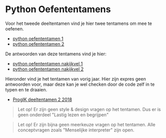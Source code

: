 # Python Oefententamens

Voor het tweede deeltentamen vind je hier twee tentamens om mee te oefenen.

* [python oefententamen 1](python_oefententamen.pdf)
* [python oefententamen 2](python_oefententamen2.pdf)

De antwoorden van deze tentamens vind je hier:

* [python oefententamen nakijkvel 1](python_oefententamen_nakijk.pdf)
* [python oefententamen nakijkvel 2](python_oefententamen2__nakijk.pdf)

Hieronder vind je het tentamen van vorig jaar. Hier zijn expres geen antwoorden voor, maar deze kan je wel checken door de code zelf in te typen en te draaien.

* [ProgIK deeltentamen 2 2018](progik2018_tentamen2.pdf)


> Let op! Er zijn geen style & design vragen op het tentamen. Dus er is geen onderdeel "Lastig lezen en begrijpen"

> Let op! Er zijn bijna geen meerkeuze vragen op het tentamen. Alle conceptvragen zoals "Menselijke interpreter" zijn open.
